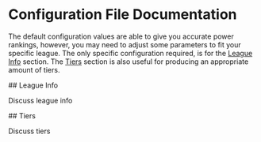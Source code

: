 # Configuration File Documentation
The default configuration values are able to give you accurate power rankings, however,
you may need to adjust some parameters to fit your specific league. The only specific
configuration required, is for the [League Info](#league_info) section. The [Tiers](#tiers) section is also 
useful for producing an appropriate amount of tiers.

##<a name="league_info"></a> League Info

Discuss league info

##<a name="tiers"></a> Tiers

Discuss tiers
